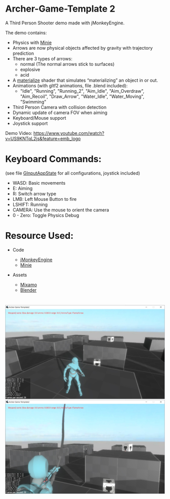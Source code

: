 # Archer-Game-Template 2
A Third Person Shooter demo made with jMonkeyEngine.

The demo contains:

* Physics with [Minie](https://stephengold.github.io/Minie/minie/overview.html)
* Arrows are now physical objects affected by gravity with trajectory prediction
* There are 3 types of arrows:
  - normal (The normal arrows stick to surfaces)
  - explosive
  - acid
* A [materialize](https://store.jmonkeyengine.org/13e64183-01fb-4511-88a8-f6958f95a2c2) shader that simulates “materializing” an object in or out.
* Animations (with gltf2 animations, file .blend included): 
    * "Idle", "Running", "Running_2", "Aim_Idle", "Aim_Overdraw", "Aim_Recoil", "Draw_Arrow", "Water_Idle", "Water_Moving", "Swimming"
* Third Person Camera with collision detection
* Dynamic update of camera FOV when aiming
* Keyboard/Mouse support
* Joystick support

Demo Video:
https://www.youtube.com/watch?v=US9KNTqL2js&feature=emb_logo

# Keyboard Commands:
(see file [GInputAppState](https://github.com/capdevon/Archer-Game-Template2/blob/main/src/main/java/com/capdevon/input/GInputAppState.java) for all configurations, joystick included)
- WASD: Basic movements
- E: Aiming
- R: Switch arrow type
- LMB: Left Mouse Button to fire
- LSHIFT: Running
- CAMERA: Use the mouse to orient the camera
- 0 - Zero: Toggle Physics Debug

# Resource Used:

- Code
    - [jMonkeyEngine](https://jmonkeyengine.org/)
    - [Minie](https://stephengold.github.io/Minie/minie/overview.html)
    
- Assets
    - [Mixamo](https://www.mixamo.com/)
    - [Blender](https://www.blender.org/download/)

# 
![Screenshot](images/archer-1.jpg)
![Screenshot](images/archer-2.jpg)
